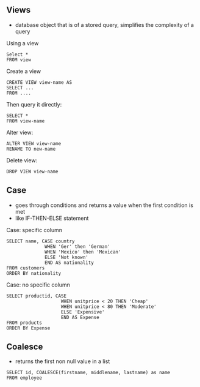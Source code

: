 ## Views
- database object that is of a stored query, simplifies the complexity of a query

Using a view
```
Select * 
FROM view
```

Create a view
```
CREATE VIEW view-name AS
SELECT ...
FROM ....
```

Then query it directly:
```
SELECT * 
FROM view-name
```

Alter view:
```
ALTER VIEW view-name
RENAME TO new-name
```

Delete view:
```
DROP VIEW view-name
```

## Case
- goes through conditions and returns a value when the first condition is met
- like IF-THEN-ELSE statement

Case: specific column
```
SELECT name, CASE country
              WHEN 'Ger' then 'German'
              WHEN 'Mexico' then 'Mexican'
              ELSE 'Not known'
              END AS nationality
FROM customers
ORDER BY nationality
```

Case: no specific column
```
SELECT productid, CASE
                    WHEN unitprice < 20 THEN 'Cheap'
                    WHEN unitprice < 80 THEN 'Moderate'
                    ELSE 'Expensive'
                    END AS Expense
FROM products
ORDER BY Expense
```

## Coalesce
- returns the first non null value in a list

```
SELECT id, COALESCE(firstname, middlename, lastname) as name
FROM employee
```

```

